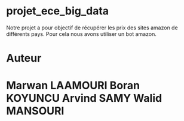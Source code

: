 # projet_ece_big_data

Notre projet a pour objectif de récupérer les prix des sites amazon de différents pays. Pour cela nous avons utiliser un bot amazon.

# Auteur

Marwan LAAMOURI
Boran KOYUNCU
Arvind SAMY
Walid MANSOURI
=======